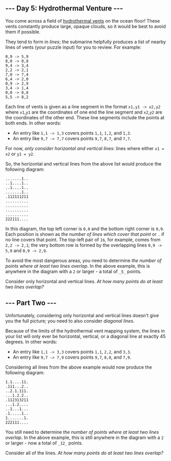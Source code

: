 ## \--- Day 5: Hydrothermal Venture ---

You come across a field of [hydrothermal vents](https://en.wikipedia.org/wiki/Hydrothermal%5Fvent) on the ocean floor!
These vents constantly produce large, opaque clouds, so it would be best to avoid them if possible.

They tend to form in _lines_; the submarine helpfully produces a list of nearby lines of vents (your puzzle input) for
you to review. For example:

```
0,9 -> 5,9
8,0 -> 0,8
9,4 -> 3,4
2,2 -> 2,1
7,0 -> 7,4
6,4 -> 2,0
0,9 -> 2,9
3,4 -> 1,4
0,0 -> 8,8
5,5 -> 8,2

```

Each line of vents is given as a line segment in the format `x1,y1 -> x2,y2` where `x1`,`y1` are the coordinates of one
end the line segment and `x2`,`y2` are the coordinates of the other end. These line segments include the points at both
ends. In other words:

- An entry like `1,1 -> 1,3` covers points `1,1`, `1,2`, and `1,3`.
- An entry like `9,7 -> 7,7` covers points `9,7`, `8,7`, and `7,7`.

For now, _only consider horizontal and vertical lines_: lines where either `x1 = x2` or `y1 = y2`.

So, the horizontal and vertical lines from the above list would produce the following diagram:

```
.......1..
..1....1..
..1....1..
.......1..
.112111211
..........
..........
..........
..........
222111....

```

In this diagram, the top left corner is `0,0` and the bottom right corner is `9,9`. Each position is shown as _the
number of lines which cover that point_ or `.` if no line covers that point. The top-left pair of `1`s, for example,
comes from `2,2 -> 2,1`; the very bottom row is formed by the overlapping lines `0,9 -> 5,9` and `0,9 -> 2,9`.

To avoid the most dangerous areas, you need to determine _the number of points where at least two lines overlap_. In the
above example, this is anywhere in the diagram with a `2` or larger - a total of `_5_` points.

Consider only horizontal and vertical lines. _At how many points do at least two lines overlap?_

## \--- Part Two ---

Unfortunately, considering only horizontal and vertical lines doesn't give you the full picture; you need to also
consider _diagonal lines_.

Because of the limits of the hydrothermal vent mapping system, the lines in your list will only ever be horizontal,
vertical, or a diagonal line at exactly 45 degrees. In other words:

- An entry like `1,1 -> 3,3` covers points `1,1`, `2,2`, and `3,3`.
- An entry like `9,7 -> 7,9` covers points `9,7`, `8,8`, and `7,9`.

Considering all lines from the above example would now produce the following diagram:

```
1.1....11.
.111...2..
..2.1.111.
...1.2.2..
.112313211
...1.2....
..1...1...
.1.....1..
1.......1.
222111....

```

You still need to determine _the number of points where at least two lines overlap_. In the above example, this is still
anywhere in the diagram with a `2` or larger - now a total of `_12_` points.

Consider all of the lines. _At how many points do at least two lines overlap?_
